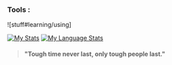 
###  Tools  :

![stuff#learning/using]


[![My Stats](https://github-readme-stats.vercel.app/api/?username=wlsp&count_private=true&theme=tokyonight&showicons=true&?hide=stat2&layout=compact)]()
[![My Language Stats](https://github-readme-stats.vercel.app/api/top-langs/?username=wlsp&langs_count=5&theme=tokyonight&layout=compact)]()





> #### "Tough time never last, only tough people last."

<!--
**wlsp/wlsp** is a ✨ _special_ ✨ repository because its `README.md` (this file) appears on your GitHub profile.

Here are some ideas to get you started:


-->
